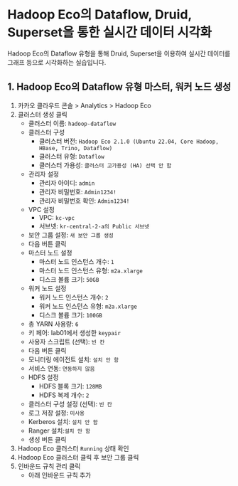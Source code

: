 # Hadoop Eco의 Dataflow, Druid, Superset을 통한 실시간  데이터 시각화

Hadoop Eco의 Dataflow 유형을 통해 Druid, Superset을 이용하여 실시간 데이터를 그래프 등으로 시각화하는 실습입니다.


## 1. Hadoop Eco의 Dataflow 유형 마스터, 워커 노드 생성

1. 카카오 클라우드 콘솔 > Analytics > Hadoop Eco
2. 클러스터 생성 클릭
   - 클러스터 이름: `hadoop-dataflow`
   - 클러스터 구성
      - 클러스터 버전: `Hadoop Eco 2.1.0 (Ubuntu 22.04, Core Hadoop, HBase, Trino, Dataflow)`
      - 클러스터 유형:  `Dataflow`
      - 클러스터 가용성: `클러스터 고가용성 (HA) 선택 안 함`
   - 관리자 설정
      - 관리자 아이디: `admin`
      - 관리자 비밀번호: `Admin1234!`
      - 관리자 비밀번호 확인: `Admin1234!`
   - VPC 설정
      - VPC: `kc-vpc`
      - 서브넷: `kr-central-2-a의 Public 서브넷`
   - 보안 그룹 설정: `새 보안 그룹 생성`
   - 다음 버튼 클릭
   - 마스터 노드 설정
      - 마스터 노드 인스턴스 개수: `1`
      - 마스터 노드 인스턴스 유형: `m2a.xlarge`
      - 디스크 볼륨 크기: `50GB`
   - 워커 노드 설정
      - 워커 노드 인스턴스 개수: `2`
      - 워커 노드 인스턴스 유형: `m2a.xlarge`
      - 디스크 볼륨 크기: `100GB`
   - 총 YARN 사용량: `6`
   - 키 페어: lab01에서 생성한 `keypair`
   - 사용자 스크립트 (선택): `빈 칸`
   - 다음 버튼 클릭
   - 모니터링 에이전트 설치: `설치 안 함`
   - 서비스 연동: `연동하지 않음`
   - HDFS 설정
      - HDFS 블록 크기: `128MB`
      - HDFS 복제 개수: `2`
   - 클러스터 구성 설정 (선택): `빈 칸`
   - 로그 저장 설정: `미사용`
   - Kerberos 설치: `설치 안 함`
   - Ranger 설치:`설치 안 함`
   - 생성 버튼 클릭
3. Hadoop Eco 클러스터 `Running` 상태 확인
4. Hadoop Eco 클러스터 클릭 후 보안 그룹 클릭
5. 인바운드 규칙 관리 클릭
   - 아래 인바운드 규칙 추가

